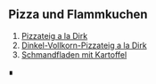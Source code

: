 ## Pizza und Flammkuchen

1. [Pizzateig a la Dirk](Pizzateig-a-la-Dirk.md)
1. [Dinkel-Vollkorn-Pizzateig a la Dirk](Dinkel-Vollkorn-Pizzateig-a-la-Dirk.md)
1. [Schmandfladen mit Kartoffel](Schmandfladen-mit-Kartoffeln.md)

∎  
